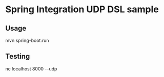 # Spring Integration UDP DSL sample

## Usage
mvn spring-boot:run

## Testing
nc localhost 8000 --udp
